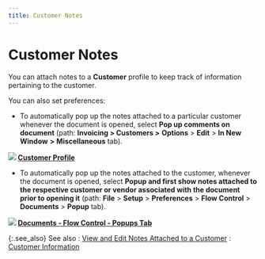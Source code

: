 ```yaml
---
title: Customer Notes
---
```


# Customer Notes


You can attach notes to a **Customer**  profile to keep track of information pertaining to the customer.


You can also set preferences:

- To automatically  pop up the notes attached to a particular customer whenever the document  is opened, select **Pop up comments on 
 document** (path: **Invoicing &gt; 
 Customers &gt;** **Options**  > **Edit** > **In 
 New Window** **&gt;** **Miscellaneous**  tab).



**![]({{site.sp_baseurl}}/img/lens.gif) [Customer  Profile]({{site.mc_chm}}/customer-details/the_customer_profile.html)**

- To automatically  pop up the notes attached to the customer, whenever the document is opened,  select **Popup and first show notes attached 
 to the respective customer or vendor associated with the document prior 
 to opening it** (path: **File**  > **Setup** > **Preferences**  > **Flow Control** > **Documents** > **Popup** tab).



**![]({{site.sp_baseurl}}/img/lens.gif) [Documents  - Flow Control - Popups  Tab]({{site.bp_chm}}/flow-ctrl/ctrl/opt/popups-tab/flow_control_setup_dialog_box_popups_tab_steps.html)**


{:.see_also}
See also
: [View  and Edit Notes Attached to a Customer]({{site.sp_baseurl}}/sales-ret-docs/sales-ret-doc/contents/customer-info/view_and_edit_notes_attached_to_a_customer.html)
: [Customer  Information]({{site.sp_baseurl}}/sales-ret-docs/sales-ret-doc/contents/customer-info/customer_information_sales_return_documents_content.html)
